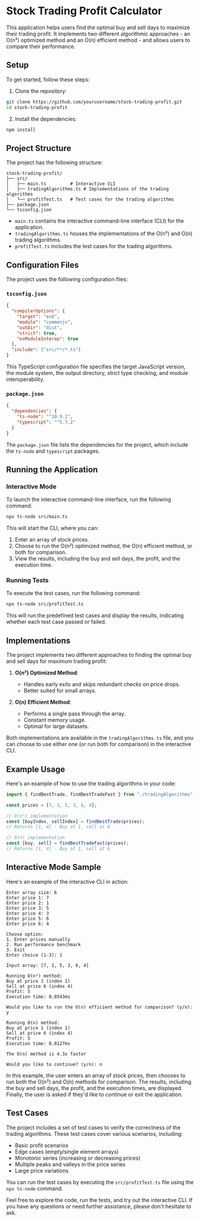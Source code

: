 # Stock Trading Profit Calculator

This application helps users find the optimal buy and sell days to maximize their trading profit. It implements two different algorithmic approaches - an O(n²) optimized method and an O(n) efficient method - and allows users to compare their performance.

## Setup

To get started, follow these steps:

1. Clone the repository:

```bash
git clone https://github.com/yourusername/stock-trading-profit.git
cd stock-trading-profit
```

2. Install the dependencies:

```bash
npm install
```

## Project Structure

The project has the following structure:

```
stock-trading-profit/
├── src/
│   ├── main.ts         # Interactive CLI
│   ├── tradingAlgorithms.ts # Implementations of the trading algorithms
│   └── profitTest.ts   # Test cases for the trading algorithms
├── package.json
└── tsconfig.json
```

- `main.ts` contains the interactive command-line interface (CLI) for the application.
- `tradingAlgorithms.ts` houses the implementations of the O(n²) and O(n) trading algorithms.
- `profitTest.ts` includes the test cases for the trading algorithms.

## Configuration Files

The project uses the following configuration files:

### `tsconfig.json`

```json
{
  "compilerOptions": {
    "target": "es6",
    "module": "commonjs",
    "outDir": "dist",
    "strict": true,
    "esModuleInterop": true
  },
  "include": ["src/**/*.ts"]
}
```

This TypeScript configuration file specifies the target JavaScript version, the module system, the output directory, strict type checking, and module interoperability.

### `package.json`

```json
{
  "dependencies": {
    "ts-node": "^10.9.2",
    "typescript": "^5.7.2"
  }
}
```

The `package.json` file lists the dependencies for the project, which include the `ts-node` and `typescript` packages.

## Running the Application

### Interactive Mode

To launch the interactive command-line interface, run the following command:

```bash
npx ts-node src/main.ts
```

This will start the CLI, where you can:

1. Enter an array of stock prices.
2. Choose to run the O(n²) optimized method, the O(n) efficient method, or both for comparison.
3. View the results, including the buy and sell days, the profit, and the execution time.

### Running Tests

To execute the test cases, run the following command:

```bash
npx ts-node src/profitTest.ts
```

This will run the predefined test cases and display the results, indicating whether each test case passed or failed.

## Implementations

The project implements two different approaches to finding the optimal buy and sell days for maximum trading profit:

1. **O(n²) Optimized Method**:

   - Handles early exits and skips redundant checks on price drops.
   - Better suited for small arrays.

2. **O(n) Efficient Method**:
   - Performs a single pass through the array.
   - Constant memory usage.
   - Optimal for large datasets.

Both implementations are available in the `tradingAlgorithms.ts` file, and you can choose to use either one (or run both for comparison) in the interactive CLI.

## Example Usage

Here's an example of how to use the trading algorithms in your code:

```typescript
import { findBestTrade, findBestTradeFast } from "./tradingAlgorithms";

const prices = [7, 1, 5, 3, 6, 4];

// O(n²) implementation
const [buyIndex, sellIndex] = findBestTrade(prices);
// Returns [1, 4] - Buy at 1, sell at 6

// O(n) implementation
const [buy, sell] = findBestTradeFast(prices);
// Returns [1, 4] - Buy at 1, sell at 6
```

## Interactive Mode Sample

Here's an example of the interactive CLI in action:

```
Enter array size: 6
Enter price 1: 7
Enter price 2: 1
Enter price 3: 5
Enter price 4: 3
Enter price 5: 6
Enter price 6: 4

Choose option:
1. Enter prices manually
2. Run performance benchmark
3. Exit
Enter choice (1-3): 1

Input array: [7, 1, 5, 3, 6, 4]

Running O(n²) method:
Buy at price 1 (index 1)
Sell at price 6 (index 4)
Profit: 5
Execution time: 0.0543ms

Would you like to run the O(n) efficient method for comparison? (y/n): y

Running O(n) method:
Buy at price 1 (index 1)
Sell at price 6 (index 4)
Profit: 5
Execution time: 0.0127ms

The O(n) method is 4.3x faster

Would you like to continue? (y/n): n
```

In this example, the user enters an array of stock prices, then chooses to run both the O(n²) and O(n) methods for comparison. The results, including the buy and sell days, the profit, and the execution times, are displayed. Finally, the user is asked if they'd like to continue or exit the application.

## Test Cases

The project includes a set of test cases to verify the correctness of the trading algorithms. These test cases cover various scenarios, including:

- Basic profit scenarios
- Edge cases (empty/single element arrays)
- Monotonic series (increasing or decreasing prices)
- Multiple peaks and valleys in the price series
- Large price variations

You can run the test cases by executing the `src/profitTest.ts` file using the `npx ts-node` command.

Feel free to explore the code, run the tests, and try out the interactive CLI. If you have any questions or need further assistance, please don't hesitate to ask.
